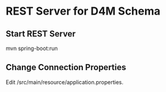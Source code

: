 # REST Server for D4M Schema

## Start REST Server

mvn spring-boot:run

## Change Connection Properties

Edit /src/main/resource/application.properties.
